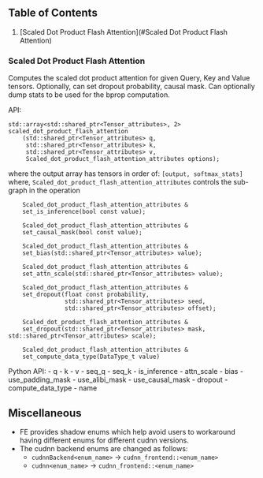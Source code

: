 ## Table of Contents
1. [Scaled Dot Product Flash Attention](#Scaled Dot Product Flash Attention)


### Scaled Dot Product Flash Attention
Computes the scaled dot product attention for given Query, Key and Value tensors. Optionally, can set dropout probability, causal mask. Can optionally dump stats to be used for the bprop computation.

API:
```
std::array<std::shared_ptr<Tensor_attributes>, 2> 
scaled_dot_product_flash_attention
    (std::shared_ptr<Tensor_attributes> q,
     std::shared_ptr<Tensor_attributes> k,
     std::shared_ptr<Tensor_attributes> v,
     Scaled_dot_product_flash_attention_attributes options);
```

where the output array has tensors in order of: `[output, softmax_stats]`
where, `Scaled_dot_product_flash_attention_attributes` controls the sub-graph in the operation


```
    Scaled_dot_product_flash_attention_attributes &
    set_is_inference(bool const value);

    Scaled_dot_product_flash_attention_attributes &
    set_causal_mask(bool const value);
    
    Scaled_dot_product_flash_attention_attributes &
    set_bias(std::shared_ptr<Tensor_attributes> value);
    
    Scaled_dot_product_flash_attention_attributes &
    set_attn_scale(std::shared_ptr<Tensor_attributes> value);
    
    Scaled_dot_product_flash_attention_attributes &
    set_dropout(float const probability,
                std::shared_ptr<Tensor_attributes> seed,
                std::shared_ptr<Tensor_attributes> offset);
    
    Scaled_dot_product_flash_attention_attributes &
    set_dropout(std::shared_ptr<Tensor_attributes> mask, std::shared_ptr<Tensor_attributes> scale);
    
    Scaled_dot_product_flash_attention_attributes &
    set_compute_data_type(DataType_t value)
```

Python API: 
    - q
    - k
    - v
    - seq_q
    - seq_k
    - is_inference
    - attn_scale
    - bias
    - use_padding_mask
    - use_alibi_mask
    - use_causal_mask
    - dropout
    - compute_data_type
    - name

## Miscellaneous
- FE provides shadow enums which help avoid users to workaround having different enums for different cudnn versions.
- The cudnn backend enums are changed as follows:
    - `cudnnBackend<enum_name>` -> `cudnn_frontend::<enum_name>`
    - `cudnn<enum_name>` -> `cudnn_frontend::<enum_name>`

